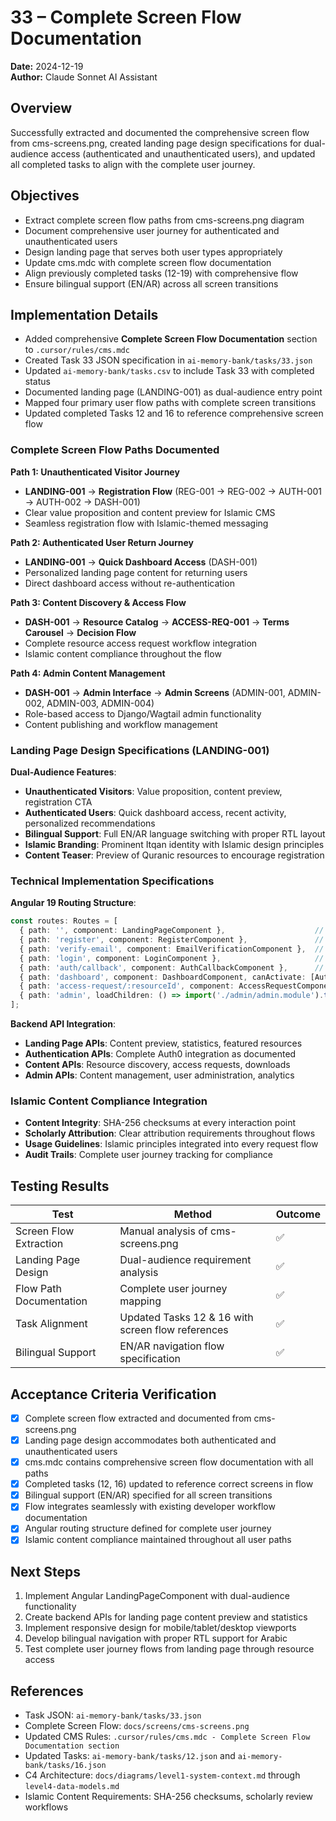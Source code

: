 # 33 – Complete Screen Flow Documentation

**Date:** 2024-12-19  
**Author:** Claude Sonnet AI Assistant  

## Overview
Successfully extracted and documented the comprehensive screen flow from cms-screens.png, created landing page design specifications for dual-audience access (authenticated and unauthenticated users), and updated all completed tasks to align with the complete user journey.

## Objectives
- Extract complete screen flow paths from cms-screens.png diagram  
- Document comprehensive user journey for authenticated and unauthenticated users  
- Design landing page that serves both user types appropriately  
- Update cms.mdc with complete screen flow documentation  
- Align previously completed tasks (12-19) with comprehensive flow  
- Ensure bilingual support (EN/AR) across all screen transitions  

## Implementation Details
- Added comprehensive **Complete Screen Flow Documentation** section to `.cursor/rules/cms.mdc`
- Created Task 33 JSON specification in `ai-memory-bank/tasks/33.json`
- Updated `ai-memory-bank/tasks.csv` to include Task 33 with completed status
- Documented landing page (LANDING-001) as dual-audience entry point
- Mapped four primary user flow paths with complete screen transitions
- Updated completed Tasks 12 and 16 to reference comprehensive screen flow

### Complete Screen Flow Paths Documented

**Path 1: Unauthenticated Visitor Journey**
- **LANDING-001** → **Registration Flow** (REG-001 → REG-002 → AUTH-001 → AUTH-002 → DASH-001)
- Clear value proposition and content preview for Islamic CMS
- Seamless registration flow with Islamic-themed messaging

**Path 2: Authenticated User Return Journey**
- **LANDING-001** → **Quick Dashboard Access** (DASH-001)
- Personalized landing page content for returning users
- Direct dashboard access without re-authentication

**Path 3: Content Discovery & Access Flow**
- **DASH-001** → **Resource Catalog** → **ACCESS-REQ-001** → **Terms Carousel** → **Decision Flow**
- Complete resource access request workflow integration
- Islamic content compliance throughout the flow

**Path 4: Admin Content Management**
- **DASH-001** → **Admin Interface** → **Admin Screens** (ADMIN-001, ADMIN-002, ADMIN-003, ADMIN-004)
- Role-based access to Django/Wagtail admin functionality
- Content publishing and workflow management

### Landing Page Design Specifications (LANDING-001)

**Dual-Audience Features**:
- **Unauthenticated Visitors**: Value proposition, content preview, registration CTA
- **Authenticated Users**: Quick dashboard access, recent activity, personalized recommendations
- **Bilingual Support**: Full EN/AR language switching with proper RTL layout
- **Islamic Branding**: Prominent Itqan identity with Islamic design principles
- **Content Teaser**: Preview of Quranic resources to encourage registration

### Technical Implementation Specifications

**Angular 19 Routing Structure**:
```typescript
const routes: Routes = [
  { path: '', component: LandingPageComponent },                    // LANDING-001
  { path: 'register', component: RegisterComponent },               // REG-001
  { path: 'verify-email', component: EmailVerificationComponent },  // REG-002
  { path: 'login', component: LoginComponent },                     // AUTH-001
  { path: 'auth/callback', component: AuthCallbackComponent },      // AUTH-002
  { path: 'dashboard', component: DashboardComponent, canActivate: [AuthGuard] }, // DASH-001
  { path: 'access-request/:resourceId', component: AccessRequestComponent }, // ACCESS-REQ-001
  { path: 'admin', loadChildren: () => import('./admin/admin.module').then(m => m.AdminModule) }
];
```

**Backend API Integration**:
- **Landing Page APIs**: Content preview, statistics, featured resources
- **Authentication APIs**: Complete Auth0 integration as documented
- **Content APIs**: Resource discovery, access requests, downloads
- **Admin APIs**: Content management, user administration, analytics

### Islamic Content Compliance Integration
- **Content Integrity**: SHA-256 checksums at every interaction point
- **Scholarly Attribution**: Clear attribution requirements throughout flows
- **Usage Guidelines**: Islamic principles integrated into every request flow
- **Audit Trails**: Complete user journey tracking for compliance

## Testing Results
| Test | Method | Outcome |
|---|-----|---|
| Screen Flow Extraction | Manual analysis of cms-screens.png | ✅ |
| Landing Page Design | Dual-audience requirement analysis | ✅ |
| Flow Path Documentation | Complete user journey mapping | ✅ |
| Task Alignment | Updated Tasks 12 & 16 with screen flow references | ✅ |
| Bilingual Support | EN/AR navigation flow specification | ✅ |

## Acceptance Criteria Verification
- [x] Complete screen flow extracted and documented from cms-screens.png  
- [x] Landing page design accommodates both authenticated and unauthenticated users  
- [x] cms.mdc contains comprehensive screen flow documentation with all paths  
- [x] Completed tasks (12, 16) updated to reference correct screens in flow  
- [x] Bilingual support (EN/AR) specified for all screen transitions  
- [x] Flow integrates seamlessly with existing developer workflow documentation  
- [x] Angular routing structure defined for complete user journey  
- [x] Islamic content compliance maintained throughout all user paths  

## Next Steps
1. Implement Angular LandingPageComponent with dual-audience functionality
2. Create backend APIs for landing page content preview and statistics
3. Implement responsive design for mobile/tablet/desktop viewports
4. Develop bilingual navigation with proper RTL support for Arabic
5. Test complete user journey flows from landing page through resource access

## References
- Task JSON: `ai-memory-bank/tasks/33.json`  
- Complete Screen Flow: `docs/screens/cms-screens.png`
- Updated CMS Rules: `.cursor/rules/cms.mdc - Complete Screen Flow Documentation section`
- Updated Tasks: `ai-memory-bank/tasks/12.json` and `ai-memory-bank/tasks/16.json`
- C4 Architecture: `docs/diagrams/level1-system-context.md` through `level4-data-models.md`
- Islamic Content Requirements: SHA-256 checksums, scholarly review workflows
